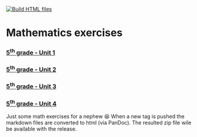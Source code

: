 [![Build HTML files](https://github.com/concosminx/math/actions/workflows/build.yaml/badge.svg)](https://github.com/concosminx/math/actions/workflows/build.yaml)

# Mathematics exercises 

### [5<sup>th</sup> grade - Unit 1](5th-grade/unit1.md)
### [5<sup>th</sup> grade - Unit 2](5th-grade/unit2.md)
### [5<sup>th</sup> grade - Unit 3](5th-grade/unit3.md)
### [5<sup>th</sup> grade - Unit 4](5th-grade/unit4.md)


Just some math exercises for a nephew :laughing:
When a new tag is pushed the markdown files are converted to html (via PanDoc). The resulted zip file wile be available with the release.
